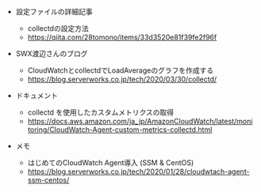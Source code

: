 - 設定ファイルの詳細記事
  - collectdの設定方法
  - https://qiita.com/28tomono/items/33d3520e81f39fe2f96f

- SWX渡辺さんのブログ
  - CloudWatchとcollectdでLoadAverageのグラフを作成する
  - https://blog.serverworks.co.jp/tech/2020/03/30/collectd/

- ドキュメント
  - collectd を使用したカスタムメトリクスの取得
  - https://docs.aws.amazon.com/ja_jp/AmazonCloudWatch/latest/monitoring/CloudWatch-Agent-custom-metrics-collectd.html

- メモ
  - はじめてのCloudWatch Agent導入 (SSM & CentOS)
  - https://blog.serverworks.co.jp/tech/2020/01/28/cloudwtach-agent-ssm-centos/

